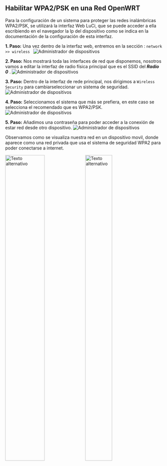 Habilitar WPA2/PSK en una Red OpenWRT
---
Para la configuración de un sistema para proteger las redes inalámbricas WPA2/PSK, se utilizará la interfaz Web LuCi, que se puede acceder a ella escribiendo en el navegador la Ip del dispositivo como se indica en la documentación de la configuración de esta interfaz.

**1. Paso:**  Una vez dentro de la interfaz web, entremos en la sección : 
```network >> wireless ```
![Administrador de dispositivos](capturasLuCi\step1WPA.png)

**2. Paso:**  Nos mostrará toda las interfaces de red que disponemos, nosotros vamos a editar la interfaz de radio física principal que es el SSID del ***Radio 0*** .
![Administrador de dispositivos](capturasLuCi/step2WPA.png)

**3. Paso:** Dentro de la interfaz de rede principal, nos dirigimos a ```Wireless Security``` para cambiarseleccionar un sistema de seguridad.
![Administrador de dispositivos](capturasLuCi/step3WPA.png)

**4. Paso:** Seleccionamos el sistema que más se prefiera, en este caso se selecciona el recomendado que es WPA2/PSK.
![Administrador de dispositivos](capturasLuCi/step4WPA.png)

**5. Paso:** Añadimos una contraseña para poder acceder a la conexión de estar red desde otro dispositivo.
![Administrador de dispositivos](capturasLuCi/Step5.png)

Observamos como se visualiza nuestra red en un dispositivo movil, donde aparece como una red privada que usa el sistema de seguridad WPA2 para poder conectarse a internet.

<img src="capturasLuCi/Sol1.png" alt="Texto alternativo" style="width:50%;height:50%;">  <img src="capturasLuCi/Sol2.jpg" alt="Texto alternativo" style="width:41.36%;height:50%;">

